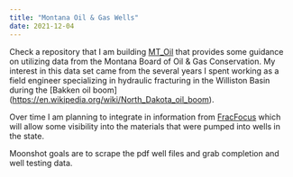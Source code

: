 ```yaml
---
title: "Montana Oil & Gas Wells"
date: 2021-12-04
---
```


Check a repository that I am building [MT_Oil](https://github.com/attackgnome/MT_Oil) that provides some guidance on utilizing data from the Montana Board of Oil & Gas Conservation. My interest in this data set came from the several years I spent working as a field engineer specializing in hydraulic fracturing in the Williston Basin during the [Bakken oil boom] (https://en.wikipedia.org/wiki/North_Dakota_oil_boom).

Over time I am planning to integrate in information from [FracFocus](https://www.fracfocus.org/) which will allow some visibility into the materials that were pumped into wells in the state. 

Moonshot goals are to scrape the pdf well files and grab completion and well testing data. 



